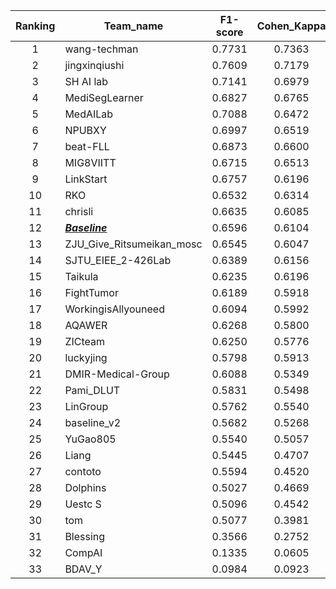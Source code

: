 | Ranking | Team_name             | F1-score | Cohen_Kappa | Average_Score |
|:--------:|-----------------------|:---------:|:------------:|:--------------:|
|       1 | wang-techman          |   0.7731 |      0.7363 |        0.7547 |
|       2 | jingxinqiushi         |   0.7609 |      0.7179 |        0.7394 |
|       3 | SH AI lab             |   0.7141 |      0.6979 |        0.7060 |
|       4 | MediSegLearner        |   0.6827 |      0.6765 |        0.6796 |
|       5 | MedAILab              |   0.7088 |      0.6472 |        0.6780 |
|       6 | NPUBXY                |   0.6997 |      0.6519 |        0.6758 |
|       7 | beat-FLL              |   0.6873 |      0.6600 |        0.6736 |
|       8 | MIG8VIITT             |   0.6715 |      0.6513 |        0.6614 |
|       9 | LinkStart             |   0.6757 |      0.6196 |        0.6477 |
|      10 | RKO                   |   0.6532 |      0.6314 |        0.6423 |
|      11 | chrisli               |   0.6635 |      0.6085 |        0.6360 |
|      12 | [***Baseline***](https://github.com/LMMMEng/LLD-MMRI2023/tree/main/main)              |   0.6596 |      0.6104 |        0.6350 |
|      13 | ZJU_Give_Ritsumeikan_mosc |   0.6545 |      0.6047 |        0.6296 |
|      14 | SJTU_EIEE_2-426Lab    |   0.6389 |      0.6156 |        0.6272 |
|      15 | Taikula               |   0.6235 |      0.6196 |        0.6215 |
|      16 | FightTumor            |   0.6189 |      0.5918 |        0.6053 |
|      17 | WorkingisAllyouneed   |   0.6094 |      0.5992 |        0.6043 |
|      18 | AQAWER                |   0.6268 |      0.5800 |        0.6034 |
|      19 | ZICteam               |   0.6250 |      0.5776 |        0.6013 |
|      20 | luckyjing             |   0.5798 |      0.5913 |        0.5855 |
|      21 | DMIR-Medical-Group    |   0.6088 |      0.5349 |        0.5718 |
|      22 | Pami_DLUT             |   0.5831 |      0.5498 |        0.5664 |
|      23 | LinGroup              |   0.5762 |      0.5540 |        0.5651 |
|      24 | baseline_v2           |   0.5682 |      0.5268 |        0.5475 |
|      25 | YuGao805              |   0.5540 |      0.5057 |        0.5299 |
|      26 | Liang                 |   0.5445 |      0.4707 |        0.5076 |
|      27 | contoto               |   0.5594 |      0.4520 |        0.5057 |
|      28 | Dolphins              |   0.5027 |      0.4669 |        0.4848 |
|      29 | Uestc S               |   0.5096 |      0.4542 |        0.4819 |
|      30 | tom                   |   0.5077 |      0.3981 |        0.4529 |
|      31 | Blessing              |   0.3566 |      0.2752 |        0.3159 |
|      32 | CompAI                |   0.1335 |      0.0605 |        0.0970 |
|      33 | BDAV_Y                |   0.0984 |      0.0923 |        0.0954 |